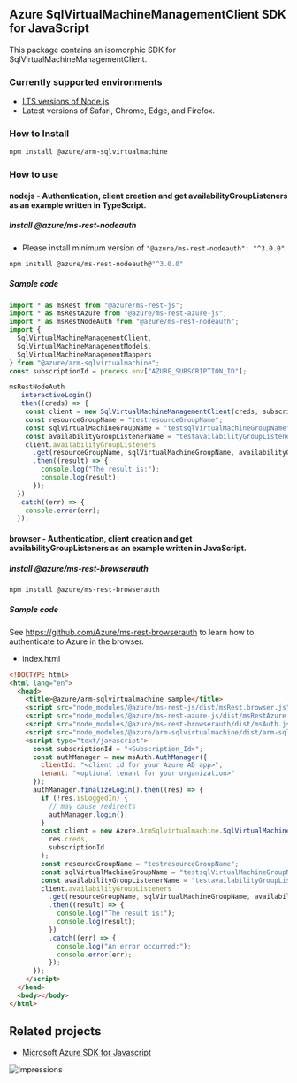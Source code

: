 ## Azure SqlVirtualMachineManagementClient SDK for JavaScript

This package contains an isomorphic SDK for SqlVirtualMachineManagementClient.

### Currently supported environments

- [LTS versions of Node.js](https://nodejs.org/about/releases/)
- Latest versions of Safari, Chrome, Edge, and Firefox.

### How to Install

```bash
npm install @azure/arm-sqlvirtualmachine
```

### How to use

#### nodejs - Authentication, client creation and get availabilityGroupListeners as an example written in TypeScript.

##### Install @azure/ms-rest-nodeauth

- Please install minimum version of `"@azure/ms-rest-nodeauth": "^3.0.0"`.

```bash
npm install @azure/ms-rest-nodeauth@"^3.0.0"
```

##### Sample code

```typescript
import * as msRest from "@azure/ms-rest-js";
import * as msRestAzure from "@azure/ms-rest-azure-js";
import * as msRestNodeAuth from "@azure/ms-rest-nodeauth";
import {
  SqlVirtualMachineManagementClient,
  SqlVirtualMachineManagementModels,
  SqlVirtualMachineManagementMappers
} from "@azure/arm-sqlvirtualmachine";
const subscriptionId = process.env["AZURE_SUBSCRIPTION_ID"];

msRestNodeAuth
  .interactiveLogin()
  .then((creds) => {
    const client = new SqlVirtualMachineManagementClient(creds, subscriptionId);
    const resourceGroupName = "testresourceGroupName";
    const sqlVirtualMachineGroupName = "testsqlVirtualMachineGroupName";
    const availabilityGroupListenerName = "testavailabilityGroupListenerName";
    client.availabilityGroupListeners
      .get(resourceGroupName, sqlVirtualMachineGroupName, availabilityGroupListenerName)
      .then((result) => {
        console.log("The result is:");
        console.log(result);
      });
  })
  .catch((err) => {
    console.error(err);
  });
```

#### browser - Authentication, client creation and get availabilityGroupListeners as an example written in JavaScript.

##### Install @azure/ms-rest-browserauth

```bash
npm install @azure/ms-rest-browserauth
```

##### Sample code

See https://github.com/Azure/ms-rest-browserauth to learn how to authenticate to Azure in the browser.

- index.html

```html
<!DOCTYPE html>
<html lang="en">
  <head>
    <title>@azure/arm-sqlvirtualmachine sample</title>
    <script src="node_modules/@azure/ms-rest-js/dist/msRest.browser.js"></script>
    <script src="node_modules/@azure/ms-rest-azure-js/dist/msRestAzure.js"></script>
    <script src="node_modules/@azure/ms-rest-browserauth/dist/msAuth.js"></script>
    <script src="node_modules/@azure/arm-sqlvirtualmachine/dist/arm-sqlvirtualmachine.js"></script>
    <script type="text/javascript">
      const subscriptionId = "<Subscription_Id>";
      const authManager = new msAuth.AuthManager({
        clientId: "<client id for your Azure AD app>",
        tenant: "<optional tenant for your organization>"
      });
      authManager.finalizeLogin().then((res) => {
        if (!res.isLoggedIn) {
          // may cause redirects
          authManager.login();
        }
        const client = new Azure.ArmSqlvirtualmachine.SqlVirtualMachineManagementClient(
          res.creds,
          subscriptionId
        );
        const resourceGroupName = "testresourceGroupName";
        const sqlVirtualMachineGroupName = "testsqlVirtualMachineGroupName";
        const availabilityGroupListenerName = "testavailabilityGroupListenerName";
        client.availabilityGroupListeners
          .get(resourceGroupName, sqlVirtualMachineGroupName, availabilityGroupListenerName)
          .then((result) => {
            console.log("The result is:");
            console.log(result);
          })
          .catch((err) => {
            console.log("An error occurred:");
            console.error(err);
          });
      });
    </script>
  </head>
  <body></body>
</html>
```

## Related projects

- [Microsoft Azure SDK for Javascript](https://github.com/Azure/azure-sdk-for-js)

![Impressions](https://azure-sdk-impressions.azurewebsites.net/api/impressions/azure-sdk-for-js/sdk/sqlvirtualmachine/arm-sqlvirtualmachine/README.png)
